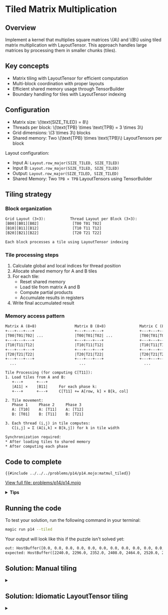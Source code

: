 # Tiled Matrix Multiplication

## Overview

Implement a kernel that multiplies square matrices \\(A\\) and \\(B\\) using tiled matrix multiplication with LayoutTensor. This approach handles large matrices by processing them in smaller chunks (tiles).

## Key concepts

- Matrix tiling with LayoutTensor for efficient computation
- Multi-block coordination with proper layouts
- Efficient shared memory usage through TensorBuilder
- Boundary handling for tiles with LayoutTensor indexing

## Configuration

- Matrix size: \\(\\text{SIZE\_TILED} = 8\\)
- Threads per block: \\(\\text{TPB} \times \\text{TPB} = 3 \times 3\\)
- Grid dimensions: \\(3 \times 3\\) blocks
- Shared memory: Two \\(\\text{TPB} \times \\text{TPB}\\) LayoutTensors per block

Layout configuration:
- Input A: `Layout.row_major(SIZE_TILED, SIZE_TILED)`
- Input B: `Layout.row_major(SIZE_TILED, SIZE_TILED)`
- Output: `Layout.row_major(SIZE_TILED, SIZE_TILED)`
- Shared Memory: Two `TPB × TPB` LayoutTensors using TensorBuilder

## Tiling strategy

### Block organization
```txt
Grid Layout (3×3):           Thread Layout per Block (3×3):
[B00][B01][B02]               [T00 T01 T02]
[B10][B11][B12]               [T10 T11 T12]
[B20][B21][B22]               [T20 T21 T22]

Each block processes a tile using LayoutTensor indexing
```

### Tile processing steps

1. Calculate global and local indices for thread position
2. Allocate shared memory for A and B tiles
3. For each tile:
   - Reset shared memory
   - Load tile from matrix A and B
   - Compute partial products
   - Accumulate results in registers
4. Write final accumulated result

### Memory access pattern
```txt
Matrix A (8×8)                 Matrix B (8×8)               Matrix C (8×8)
+---+---+---+                  +---+---+---+                +---+---+---+
|T00|T01|T02| ...              |T00|T01|T02| ...            |T00|T01|T02| ...
+---+---+---+                  +---+---+---+                +---+---+---+
|T10|T11|T12|                  |T10|T11|T12|                |T10|T11|T12|
+---+---+---+                  +---+---+---+                +---+---+---+
|T20|T21|T22|                  |T20|T21|T22|                |T20|T21|T22|
+---+---+---+                  +---+---+---+                +---+---+---+
  ...                            ...                          ...

Tile Processing (for computing C[T11]):
1. Load tiles from A and B:
   +---+      +---+
   |A11| ×    |B11|     For each phase k:
   +---+      +---+     C[T11] += A[row, k] × B[k, col]

2. Tile movement:
   Phase 1     Phase 2     Phase 3
   A: [T10]    A: [T11]    A: [T12]
   B: [T01]    B: [T11]    B: [T21]

3. Each thread (i,j) in tile computes:
   C[i,j] = Σ (A[i,k] × B[k,j]) for k in tile width

Synchronization required:
* After loading tiles to shared memory
* After computing each phase
```

## Code to complete

```mojo
{{#include ../../../problems/p14/p14.mojo:matmul_tiled}}
```
<a href="{{#include ../_includes/repo_url.md}}/blob/main/problems/p14/p14.mojo" class="filename">View full file: problems/p14/p14.mojo</a>

<details>
<summary><strong>Tips</strong></summary>

<div class="solution-tips">

1. Calculate global thread positions from block and thread indices correctly
2. Clear shared memory before loading new tiles
3. Load tiles with proper bounds checking
4. Accumulate results across tiles with proper synchronization
</div>
</details>

## Running the code

To test your solution, run the following command in your terminal:

```bash
magic run p14 --tiled
```

Your output will look like this if the puzzle isn't solved yet:
```txt
out: HostBuffer([0.0, 0.0, 0.0, 0.0, 0.0, 0.0, 0.0, 0.0, 0.0, 0.0, 0.0, 0.0, 0.0, 0.0, 0.0, 0.0, 0.0, 0.0, 0.0, 0.0, 0.0, 0.0, 0.0, 0.0, 0.0, 0.0, 0.0, 0.0, 0.0, 0.0, 0.0, 0.0, 0.0, 0.0, 0.0, 0.0, 0.0, 0.0, 0.0, 0.0, 0.0, 0.0, 0.0, 0.0, 0.0, 0.0, 0.0, 0.0, 0.0, 0.0, 0.0, 0.0, 0.0, 0.0, 0.0, 0.0, 0.0, 0.0, 0.0, 0.0, 0.0, 0.0, 0.0, 0.0])
expected: HostBuffer([2240.0, 2296.0, 2352.0, 2408.0, 2464.0, 2520.0, 2576.0, 2632.0, 5824.0, 6008.0, 6192.0, 6376.0, 6560.0, 6744.0, 6928.0, 7112.0, 9408.0, 9720.0, 10032.0, 10344.0, 10656.0, 10968.0, 11280.0, 11592.0, 12992.0, 13432.0, 13872.0, 14312.0, 14752.0, 15192.0, 15632.0, 16072.0, 16576.0, 17144.0, 17712.0, 18280.0, 18848.0, 19416.0, 19984.0, 20552.0, 20160.0, 20856.0, 21552.0, 22248.0, 22944.0, 23640.0, 24336.0, 25032.0, 23744.0, 24568.0, 25392.0, 26216.0, 27040.0, 27864.0, 28688.0, 29512.0, 27328.0, 28280.0, 29232.0, 30184.0, 31136.0, 32088.0, 33040.0, 33992.0])
```

## Solution: Manual tiling

<details class="solution-details">
<summary></summary>

```mojo
{{#include ../../../solutions/p14/p14.mojo:matmul_tiled_solution}}
```

<div class="solution-explanation">

The tiled matrix multiplication implementation demonstrates efficient handling of large matrices \((8 \times 8)\) using small tiles \((3 \times 3)\). Here's how it works:

1. **Thread indexing setup**
   - Global position calculation:
     ```txt
     tiled_row = block_idx.y * TPB + thread_idx.y
     tiled_col = block_idx.x * TPB + thread_idx.x
     ```
   - Local position in tile:
     ```txt
     local_row = thread_idx.y
     local_col = thread_idx.x
     ```

2. **Shared memory allocation**
   ```txt
   Input matrices (8×8):
   A = [0  1  2  3  4  5  6  7 ]    B = [0  2  4  6  8  10 12 14]
       [8  9  10 11 12 13 14 15]        [16 18 20 22 24 26 28 30]
       [16 17 18 19 20 21 22 23]        [32 34 36 38 40 42 44 46]
       [24 25 26 27 28 29 30 31]        [48 50 52 54 56 58 60 62]
       [32 33 34 35 36 37 38 39]        [64 66 68 70 72 74 76 78]
       [40 41 42 43 44 45 46 47]        [80 82 84 86 88 90 92 94]
       [48 49 50 51 52 53 54 55]        [96 98 100 102 104 106 108 110]
       [56 57 58 59 60 61 62 63]        [112 114 116 118 120 122 124 126]

   Shared memory per block (3×3):
   a_shared[TPB, TPB]  b_shared[TPB, TPB]
   ```

3. **Tile processing loop**
   ```txt
   Number of tiles = (8 + 3 - 1) // 3 = 3 tiles

   For each tile:
   1. Reset shared memory
   2. Load tile from A and B
   3. Compute partial products
   4. Accumulate in register
   ```

4. **Memory loading pattern**
   - Loading A tile:
     ```txt
     if tiled_row < size and (tile * TPB + local_col) < size:
         a_shared[local_row, local_col] = a[tiled_row, tile * TPB + local_col]
     ```
   - Loading B tile:
     ```txt
     if (tile * TPB + local_row) < size and tiled_col < size:
         b_shared[local_row, local_col] = b[tile * TPB + local_row, tiled_col]
     ```

5. **Computation within tile**
   ```txt
   For k in range(min(TPB, size - tile * TPB)):
       acc += a_shared[local_row, k] * b_shared[k, local_col]
   ```
   - Maximizes memory coalescing:
     ```txt
     Coalesced Access (Good):          Non-Coalesced Access (Bad):
     Thread0: [M0][M1][M2][M3]         Thread0: [M0][ ][ ][ ]
     Thread1: [M4][M5][M6][M7]    vs   Thread1: [ ][M1][ ][ ]
     Thread2: [M8][M9][MA][MB]         Thread2: [ ][ ][M2][ ]
     Thread3: [MC][MD][ME][MF]         Thread3: [ ][ ][ ][M3]
     ↓                                 ↓
     1 memory transaction              4 memory transactions
     ```
     When threads access consecutive memory locations (left), the GPU can combine multiple reads into a single transaction.
     When threads access scattered locations (right), each access requires a separate transaction, reducing performance.


6. **Synchronization points**
   ```txt
   barrier() after:
   1. Shared memory reset
   2. Tile loading
   3. Tile computation
   ```

Key performance features:
- Processes 8×8 matrix using 3×3 tiles
- Uses shared memory for fast tile access
- Minimizes global memory transactions
- Handles matrix boundaries correctly
- Maintains coalesced memory access

2. **Boundary handling**:
   ```mojo
   if row < size and col < size:
       out[row, col] = acc
   ```
   - Prevents out-of-bounds access
   - Handles matrix edges
   - Safe result writing

### Key optimizations

1. **Layout optimization**:
   - Row-major layout for all tensors
   - Efficient 2D indexing

2. **Memory access**:
   - Coalesced global memory loads
   - Efficient shared memory usage

3. **Computation**:
   - Register-based accumulation i.e. `var acc: out.element_type = 0`
   - Compile-time loop unrolling via `@parameter`

This implementation achieves high performance through:
- Efficient use of LayoutTensor for memory access
- Optimal tiling strategy
- Proper thread synchronization
- Careful boundary handling
</div>
</details>

## Solution: Idiomatic LayoutTensor tiling

<details class="solution-details">
<summary></summary>

```mojo
{{#include ../../../solutions/p14/p14.mojo:matmul_idiomatic_tiled_solution}}
```

<div class="solution-explanation">

The idiomatic tiled matrix multiplication leverages Mojo's LayoutTensor API and asynchronous memory operations for a cleaner implementation:

1. **LayoutTensor tile API**
   ```mojo
   out_tile = out.tile[TPB, TPB](block_idx.y, block_idx.x)
   a_tile = a.tile[TPB, TPB](block_idx.y, idx)
   b_tile = b.tile[TPB, TPB](idx, block_idx.x)
   ```
   This directly expresses "get the tile at position (block_idx.y, block_idx.x)" without manual coordinate calculation. See the [documentation](https://docs.modular.com/mojo/kernels/layout/layout_tensor/LayoutTensor/#tile) for more details.

2. **Asynchronous memory operations**
   ```mojo
   copy_dram_to_sram_async[thread_layout=load_a_layout](a_shared, a_tile)
   copy_dram_to_sram_async[thread_layout=load_b_layout](b_shared, b_tile)
   async_copy_wait_all()
   ```
   These operations:
   - Launch asynchronous memory transfers that may overlap with computation via [copy_dram_to_sram_async](https://docs.modular.com/mojo/kernels/layout/layout_tensor/copy_dram_to_sram_async/)
   - Use specialized thread layouts for optimal memory access patterns
   - Eliminate the need for manual memory initialization

3. **Specialized compile-time load layouts**
   ```mojo
   alias load_a_layout = Layout.row_major(1, TPB)
   alias load_b_layout = Layout.row_major(TPB, 1)
   ```
   These layouts optimize how threads cooperate during memory transfers:
   - `load_a_layout`: Each thread loads a slice of a row (coalesced access)
   - `load_b_layout`: Each thread loads a slice of a column (transposed access)

4. **Efficient thread synchronization**
   ```mojo
   // Wait for async operations to complete
   async_copy_wait_all()
   // Ensure all threads can see the shared memory contents
   barrier()
   ```
   The barriers ensure proper synchronization:
   - After memory transfers complete
   - After computation for each tile

5. **Proper boundary handling**
   ```mojo
   if block_idx.y * TPB + local_row < size and block_idx.x * TPB + local_col < size:
       out_tile[local_row, local_col] = acc
   ```
   This critical check prevents out-of-bounds writes for blocks at the matrix boundaries.

6. **Tile processing loop**
   ```mojo
   for idx in range((size + TPB - 1) // TPB):
      // Process one tile
   ```
   Uses ceiling division to handle matrices whose dimensions aren't perfect multiples of the tile size.

### Performance considerations

The idiomatic implementation maintains the performance benefits of tiling while providing cleaner abstractions:

1. **Memory locality**: Exploits spatial and temporal locality through tiling
2. **Coalesced access**: Specialized load layouts ensure coalesced memory access patterns
3. **Compute-memory overlap**: Potential overlap through asynchronous memory operations
4. **Shared memory efficiency**: No redundant initialization of shared memory
5. **Register pressure**: Uses accumulation registers for optimal compute throughput

This implementation shows how high-level abstractions can express complex GPU algorithms without sacrificing performance. It's a prime example of Mojo's philosophy: combining high-level expressiveness with low-level performance control.

### Key differences from manual tiling

| Feature | Manual Tiling | Idiomatic Tiling |
|---------|--------------|------------------|
| Memory access | Direct indexing with bounds checks | LayoutTensor tile API |
| Tile loading | Explicit element-by-element copying | Asynchronous bulk transfers |
| Shared memory | Manual initialization (zeroing) | Managed by copy functions |
| Code complexity | More verbose with explicit indexing | More concise with higher-level APIs |
| Bounds checking | Multiple checks during loading and computing | Single check at final write |

The idiomatic approach is not just cleaner but also potentially more performant due to the use of specialized memory layouts and asynchronous operations.
</div>
</details>

